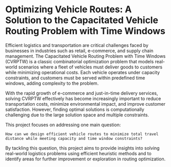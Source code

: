 # Optimizing Vehicle Routes: A Solution to the Capacitated Vehicle Routing Problem with Time Windows

Efficient logistics and transportation are critical challenges faced by businesses in industries such as retail, e-commerce, and supply chain management. The Capacitated Vehicle Routing Problem with Time Windows (CVRPTW) is a classic combinatorial optimization problem that models real-world scenarios where a fleet of vehicles must deliver goods to customers while minimizing operational costs. Each vehicle operates under capacity constraints, and customers must be served within predefined time windows, adding complexity to the problem.

With the rapid growth of e-commerce and just-in-time delivery services, solving CVRPTW effectively has become increasingly important to reduce transportation costs, minimize environmental impact, and improve customer satisfaction. However, finding optimal solutions is computationally challenging due to the large solution space and multiple constraints.

This project focuses on addressing one main question:

    How can we design efficient vehicle routes to minimize total travel distance while meeting capacity and time window constraints?

By tackling this question, this project aims to provide insights into solving real-world logistics problems using efficient heuristic methods and to identify areas for further improvement or exploration in routing optimization.
